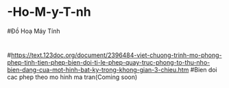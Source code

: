 # -Ho-M-y-T-nh
#Đồ Hoạ Máy Tính
#
#https://text.123doc.org/document/2396484-viet-chuong-trinh-mo-phong-phep-tinh-tien-phep-bien-doi-ti-le-phep-quay-truc-phong-to-thu-nho-bien-dang-cua-mot-hinh-bat-ky-trong-khong-gian-3-chieu.htm
#Bien doi cac phep theo mo hinh ma tran(Coming soon)

